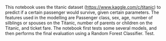 This notebook uses the titanic dataset (https://www.kaggle.com/c/titanic) to predict if a certain passenger would survive, given certain parameters. The features used in the modelling are Passenger class, sex, age, number of silblings or spouses on the Titanic, number of parents or children on the Titanic, and ticket fare. The notebook first tests some several models, and then performs the final evaluation using a Random Forest Classifier. 
Test. 
